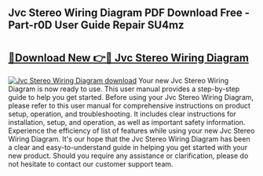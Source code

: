 ## Jvc Stereo Wiring Diagram PDF Download Free - Part-r0D User Guide Repair SU4mz

# <h2><a href="http://dfqhd8z.blite.top/?on=Jvc+Stereo+Wiring+Diagram">🔗Download New 👉🔴 Jvc Stereo Wiring Diagram</a></h2>

[![Jvc Stereo Wiring Diagram download](https://i.imgur.com/lujVjoI.png)](http://dfqhd8z.blite.top/?on=Jvc+Stereo+Wiring+Diagram)
Your new Jvc Stereo Wiring Diagram is now ready to use. This user manual provides a step-by-step guide to help you get started. Before using your Jvc Stereo Wiring Diagram, please refer to this user manual for comprehensive instructions on product setup, operation, and troubleshooting. It includes clear instructions for installation, setup, and operation, as well as important safety information. Experience the efficiency of list of features while using your new Jvc Stereo Wiring Diagram. It's our hope that the Jvc Stereo Wiring Diagram has been a clear and easy-to-understand guide in helping you get started with your new product. Should you require any assistance or clarification, please do not hesitate to contact our customer support team.
